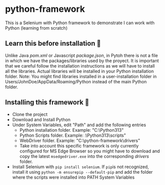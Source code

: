 # python-framework
This is a Selenium with Python framework to demonstrate I can work with Python (learning from scratch)

## Learn this before installation 📓

Unlike Java _pom.xml_ or Javascript _package.json_, in Pytoh there is not a file in which we have the packages/libraries used by the proyect. It is important that we careful follow the installation instructions as we will have to install all the libraries. Actual libraries will be installed in your Python installation folder. Note: You might find libraries installed in a user-installation folder in Users/JohnDoe/AppData/Roaming/Python instead of the main Python folder.

## Installing this framework 💾
- Clone the project
- Download and Install Python
- Under System Variables, edit "Path" and add the following entries
    - Python installation folder. Example: "C:\Python313"
    - Python Scripts folder. Example: :\Python313\scripts"
    - WebDriver folder. Example: "C:\python-framework\drivers"
    - Take into account this specific framework is only currently configured for MS Edge Browser so you might have to download and copy the latest `msedgedriver.exe` into the corresponding _drivers_ folder.
- Install Selenium with `pip install selenium`. If `pip`is not recognized, install it using `python -m ensurepip --default-pip` and add the folder where the scripts were installed into PATH System Variables

